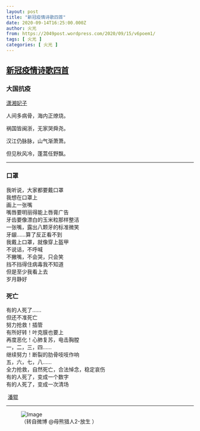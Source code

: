 ```yaml
---
layout: post
title: "新冠疫情诗歌四首"
date: 2020-09-14T16:25:00.000Z
author: 火光
from: https://2049post.wordpress.com/2020/09/15/v6poem1/
tags: [ 火光 ]
categories: [ 火光 ]
---
```

<!--1600100700000-->
[新冠疫情诗歌四首](https://2049post.wordpress.com/2020/09/15/v6poem1/)
------

<div>
<h3>大国抗疫</h3><p><a href="https://2047.name/u/5158">潇湘妃子</a></p><p>人间多病骨，海内正燎烧。</p><p>祸国皆闽浙，无家哭舜尧。</p><p>汉江仍脉脉，山气渐萧萧。</p><p>但见秋风冷，蓬蒿任野飘。</p><hr class="wp-block-separator" /><h3>口罩</h3><p>我听说，大家都要戴口罩<br>我想在口罩上<br>画上一张嘴<br>嘴唇要明丽得能上唇膏广告<br>牙齿要像漂白的玉米粒那样整洁<br>一张嘴，露出八颗牙的标准微笑<br>牙龈……算了反正看不到<br>我戴上口罩，就像穿上盔甲<br>不说话，不呼喊<br>不撇嘴，不会哭，只会笑<br>挡不挡得住病毒我不知道<br>但是至少我看上去<br>岁月静好</p><h3>死亡</h3><p>有的人死了……<br>但还不准死亡<br>努力抢救！插管<br>有所好转！叶克膜也要上<br>再度恶化！心肺复苏，电击胸膛<br>一，二，三，四……<br>继续努力！断裂的肋骨吱吱作响<br>五，六，七，八……<br>全力抢救，自然死亡，合法悼念，稳定哀伤<br>有的人死了，变成一个数字<br>有的人死了，变成一次清场</p><p>&nbsp;<a href="https://2047.name/u/5124">潘辊</a></p><hr class="wp-block-separator" /><figure class="wp-block-image"><img src="https://pbs.twimg.com/media/Eh19s1nUMAAy4HW?format=jpg&amp;name=900x900" alt="Image" /><figcaption>（转自微博 @母熊猎人2-放生 ）</figcaption></figure>
</div>
